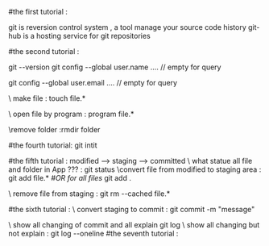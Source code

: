 #the first tutorial :

  git is reversion control system , a tool manage your source code history
  git-hub is a hosting service for git repositories

#the second tutorial :

git --version
git config --global user.name .... // empty for query

git config --global user.email .... // empty for query

\\ make file : touch file.*

\\ open file by program : program file.*

\\remove folder :rmdir folder

#the fourth tutorial:
git intit

#the fifth tutorial :
modified --> staging --> committed
\\ what statue all file and folder in App ??? :
  git status
\\convert file from modified to staging area :
  git add file.*
  *#OR for all files*
  git add .

\\ remove file from staging :
  git rm --cached file.*


#the sixth tutorial  :
  \\ convert staging to commit :
    git commit -m "message"

  \\ show all changing of commit and all explain
    git log
    \\ show all changing but not explain :
      git log --oneline
#the seventh tutorial :
